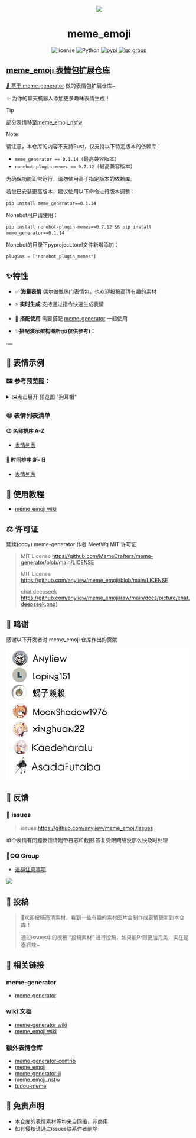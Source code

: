 <div align="center">
<img src="./docs/picture/logo.png" width=200 />

# meme_emoji 

<p align="center">
  <img src="https://img.shields.io/github/license/MemeCrafters/meme-generator" alt="license">
  <img src="https://img.shields.io/badge/python-3.9+-blue.svg" alt="Python">
  <a href="https://pypi.org/project/meme-generator">
    <img src="https://badgen.net/pypi/v/meme-generator" alt="pypi">
  <a href="https://qm.qq.com/q/KZFZGdWmyG">
    <img src="https://img.shields.io/badge/QQ%E7%BE%A4-660451080-orange" alt="qq group">
</p>
</div>

## meme_emoji 表情包扩展仓库 

*🚀* 基于 [meme-generator](https://github.com/MemeCrafters/meme-generator) 做的表情包扩展仓库~

*✨* 为你的聊天机器人添加更多趣味表情生成！

> [!TIP]
>
> 部分表情移至[meme_emoji_nsfw](https://github.com/anyliew/meme_emoji_nsfw) 

> [!NOTE]
>
> 请注意，本仓库的内容不支持Rust，仅支持以下特定版本的依赖库：
>
> - `meme_generator == 0.1.14`（最高兼容版本）
> - `nonebot-plugin-memes == 0.7.12`（最高兼容版本）
>
> 为确保功能正常运行，请勿使用高于指定版本的依赖库。
>
> 若您已安装更高版本，建议使用以下命令进行版本调整：
>
> ```
> pip install meme_generator==0.1.14
> ```
>
> Nonebot用户请使用：
> ```
> pip install nonebot-plugin-memes==0.7.12 && pip install meme_generator==0.1.14
> ```
> Nonebot的目录下pyproject.toml文件新增添加：
> ```
> plugins = ["nonebot_plugin_memes"]
> ```

## ✨特性

- ✅ **海量表情** 偶尔做做热门表情包，也欢迎投稿高清有趣的素材
- ⚡ **实时生成** 支持通过指令快速生成表情
- 🔄 **搭配使用** 需要搭配 [meme-generator](https://github.com/MemeCrafters/meme-generator) 一起使用

- ✨**搭配演示架构图所示(仅供参考)：**

<img src="./docs/picture/meme_emoji.jpg" alt="架构图" style="zoom:30%;" />

## 🤠 表情示例



### 🖼 参考预览图：
<details><summary>🖼点击展开 预览图 "狗耳帽"</summary><p>
<a><img src="./docs/picture/Phone.png"></a>
</details>

### 😀 表情列表清单

#### 😉 名称排序  A-Z

* [表情列表](https://github.com/anyliew/meme_emoji/wiki/%E8%A1%A8%E6%83%85%E5%88%97%E8%A1%A8)

#### 🥰 时间排序  新-旧

* [表情列表](https://github.com/anyliew/meme_emoji/wiki/emoji_list)

  

## 📄 使用教程 

- [meme_emoji wiki](https://github.com/anyliew/meme_emoji/wiki) 


## ⚖ 许可证

延续(copy) meme-generator 作者  MeetWq MIT 许可证 

> MIT License https://github.com/MemeCrafters/meme-generator/blob/main/LICENSE
> 
> MIT License https://github.com/anyliew/meme_emoji/blob/main/LICENSE
> 
>chat.deepseek https://github.com/anyliew/meme_emoji/raw/main/docs/picture/chat.deepseek.png)


## 💐 鸣谢

感谢以下开发者对 meme_emoji 仓库作出的贡献

<a href="https://github.com/anyliew/meme_emoji/graphs/contributors">
  <img src="./docs/picture/partner.jpg" />
</a>

## 📝 反馈

### 🤔 issues

> issues https://github.com/anyliew/meme_emoji/issues 

单个表情有问题反馈请附带日志和截图
答复受限网络没那么快及时处理

### 🐧QQ Group

* [进群注意事项](https://github.com/anyliew/meme_emoji/wiki/qq_group)

<a href="https://qm.qq.com/q/KZFZGdWmyG">
  <img src="./docs/picture/qq_group.jpg" />
</a>


## 🥳 投稿

> 🚧欢迎投稿高清素材，看到一些有趣的素材图片会制作成表情更新到本仓库！
>
> 通过issues中的模板 “投稿素材” 进行投稿，如果能Pr则更加完美，实在是泰裤辣~

## 🔗 相关链接

### meme-generator
- [meme-generator](https://github.com/MemeCrafters/meme-generator) 

### wiki 文档
- [meme-generator wiki](https://github.com/MemeCrafters/meme-generator/wiki)
- [meme_emoji wiki](https://github.com/anyliew/meme_emoji/wiki)

### 额外表情仓库

- [meme-generator-contrib](https://github.com/MemeCrafters/meme-generator-contrib) 
- [meme_emoji](https://github.com/anyliew/meme_emoji) 
- [meme-generator-jj](https://github.com/jinjiao007/meme-generator-jj) 
- [meme_emoji_nsfw](https://github.com/anyliew/meme_emoji_nsfw) 
- [tudou-meme](https://github.com/LRZ9712/tudou-meme) 


## 📌 免责声明

- 本仓库的表情素材等均来自网络，非商用
- 如有侵权请通过issues联系作者删除

